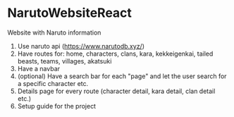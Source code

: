 # NarutoWebsiteReact

Website with Naruto information

1. Use naruto api (https://www.narutodb.xyz/)
2. Have routes for: home, characters, clans, kara, kekkeigenkai, tailed beasts, teams, villages, akatsuki
3. Have a navbar
4. (optional) Have a search bar for each "page" and let the user search for a specific character etc.
5. Details page for every route (character detail, kara detail, clan detail etc.)
6. Setup guide for the project